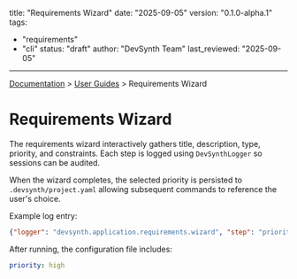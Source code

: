 title: "Requirements Wizard"
date: "2025-09-05"
version: "0.1.0-alpha.1"
tags:
  - "requirements"
  - "cli"
status: "draft"
author: "DevSynth Team"
last_reviewed: "2025-09-05"
---

<div class="breadcrumbs">
<a href="../index.md">Documentation</a> &gt; <a href="index.md">User Guides</a> &gt; Requirements Wizard
</div>

# Requirements Wizard

The requirements wizard interactively gathers title, description, type, priority, and constraints. Each step is logged using `DevSynthLogger` so sessions can be audited.

When the wizard completes, the selected priority is persisted to `.devsynth/project.yaml` allowing subsequent commands to reference the user's choice.

Example log entry:

```json
{"logger": "devsynth.application.requirements.wizard", "step": "priority", "value": "high"}
```

After running, the configuration file includes:

```yaml
priority: high
```
